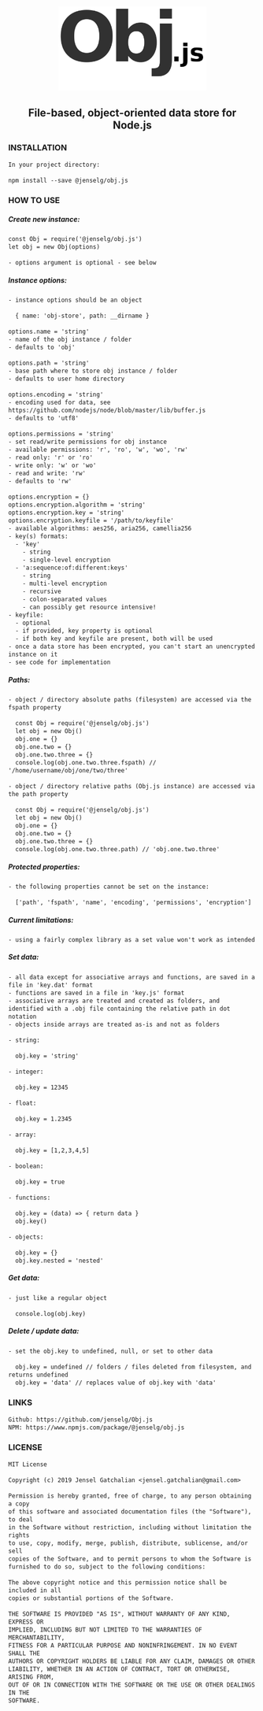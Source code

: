 <p align="center">
  <img src="https://github.com/jenselg/Obj.js/raw/master/misc/obj.js-logo.png" alt="Obj.js-logo" width="300" />
</p>

<h2 align="center">File-based, object-oriented data store for Node.js</h2>

### INSTALLATION

    In your project directory:

    npm install --save @jenselg/obj.js

### HOW TO USE

##### Create new instance:

    const Obj = require('@jenselg/obj.js')
    let obj = new Obj(options)

    - options argument is optional - see below

##### Instance options:

    - instance options should be an object

      { name: 'obj-store', path: __dirname }

    options.name = 'string'
    - name of the obj instance / folder
    - defaults to 'obj'

    options.path = 'string'
    - base path where to store obj instance / folder
    - defaults to user home directory

    options.encoding = 'string'
    - encoding used for data, see https://github.com/nodejs/node/blob/master/lib/buffer.js
    - defaults to 'utf8'

    options.permissions = 'string'
    - set read/write permissions for obj instance
    - available permissions: 'r', 'ro', 'w', 'wo', 'rw'
    - read only: 'r' or 'ro'
    - write only: 'w' or 'wo'
    - read and write: 'rw'
    - defaults to 'rw'

    options.encryption = {}
    options.encryption.algorithm = 'string'
    options.encryption.key = 'string'
    options.encryption.keyfile = '/path/to/keyfile'
    - available algorithms: aes256, aria256, camellia256
    - key(s) formats:
      - 'key'
        - string
        - single-level encryption
      - 'a:sequence:of:different:keys'
        - string
        - multi-level encryption
        - recursive
        - colon-separated values
        - can possibly get resource intensive!
    - keyfile:
      - optional
      - if provided, key property is optional
      - if both key and keyfile are present, both will be used 
    - once a data store has been encrypted, you can't start an unencrypted instance on it
    - see code for implementation

##### Paths:

    - object / directory absolute paths (filesystem) are accessed via the fspath property

      const Obj = require('@jenselg/obj.js')
      let obj = new Obj()
      obj.one = {}
      obj.one.two = {}
      obj.one.two.three = {}
      console.log(obj.one.two.three.fspath) // '/home/username/obj/one/two/three'

    - object / directory relative paths (Obj.js instance) are accessed via the path property

      const Obj = require('@jenselg/obj.js')
      let obj = new Obj()
      obj.one = {}
      obj.one.two = {}
      obj.one.two.three = {}
      console.log(obj.one.two.three.path) // 'obj.one.two.three'

##### Protected properties:

    - the following properties cannot be set on the instance:

      ['path', 'fspath', 'name', 'encoding', 'permissions', 'encryption']

##### Current limitations:

    - using a fairly complex library as a set value won't work as intended

##### Set data:

    - all data except for associative arrays and functions, are saved in a file in 'key.dat' format
    - functions are saved in a file in 'key.js' format
    - associative arrays are treated and created as folders, and identified with a .obj file containing the relative path in dot notation
    - objects inside arrays are treated as-is and not as folders

    - string:

      obj.key = 'string'

    - integer:

      obj.key = 12345

    - float:

      obj.key = 1.2345

    - array:

      obj.key = [1,2,3,4,5]

    - boolean:

      obj.key = true

    - functions:

      obj.key = (data) => { return data }
      obj.key()

    - objects:

      obj.key = {}
      obj.key.nested = 'nested'

##### Get data:

    - just like a regular object

      console.log(obj.key)

##### Delete / update data:

    - set the obj.key to undefined, null, or set to other data

      obj.key = undefined // folders / files deleted from filesystem, and returns undefined
      obj.key = 'data' // replaces value of obj.key with 'data'

### LINKS

    Github: https://github.com/jenselg/Obj.js
    NPM: https://www.npmjs.com/package/@jenselg/obj.js

### LICENSE

    MIT License

    Copyright (c) 2019 Jensel Gatchalian <jensel.gatchalian@gmail.com>

    Permission is hereby granted, free of charge, to any person obtaining a copy
    of this software and associated documentation files (the "Software"), to deal
    in the Software without restriction, including without limitation the rights
    to use, copy, modify, merge, publish, distribute, sublicense, and/or sell
    copies of the Software, and to permit persons to whom the Software is
    furnished to do so, subject to the following conditions:

    The above copyright notice and this permission notice shall be included in all
    copies or substantial portions of the Software.

    THE SOFTWARE IS PROVIDED "AS IS", WITHOUT WARRANTY OF ANY KIND, EXPRESS OR
    IMPLIED, INCLUDING BUT NOT LIMITED TO THE WARRANTIES OF MERCHANTABILITY,
    FITNESS FOR A PARTICULAR PURPOSE AND NONINFRINGEMENT. IN NO EVENT SHALL THE
    AUTHORS OR COPYRIGHT HOLDERS BE LIABLE FOR ANY CLAIM, DAMAGES OR OTHER
    LIABILITY, WHETHER IN AN ACTION OF CONTRACT, TORT OR OTHERWISE, ARISING FROM,
    OUT OF OR IN CONNECTION WITH THE SOFTWARE OR THE USE OR OTHER DEALINGS IN THE
    SOFTWARE.
